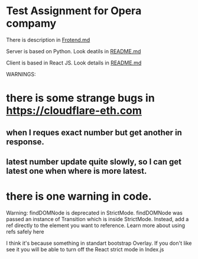 # Test Assignment for Opera compamy

There is description in [Frotend.md](https://github.com/FilippKashket/OperaTest/blob/main/frontend.md)

Server is based on Python. Look deatils in [README.md](https://github.com/FilippKashket/OperaTest/blob/main/server/README.md)

Client is based in React JS. Look details in [README.md](https://github.com/FilippKashket/OperaTest/blob/main/client/opera-ethereum/README.md)

WARNINGS:

# there is some strange bugs in https://cloudflare-eth.com 

## when I reques exact number but get another in response.

## latest number update quite slowly, so I can get latest one when where is more latest.

# there is one warning in code.

Warning: findDOMNode is deprecated in StrictMode. findDOMNode was passed an instance of Transition which is inside StrictMode. Instead, add a ref directly to the element you want to reference. Learn more about using refs safely here

I think it's because something in standart bootstrap Overlay.
If you don't like see it you will be able to turn off the React strict mode in Index.js